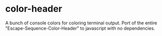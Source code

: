 # color-header
A bunch of console colors for coloring terminal output. Port of the entire "Escape-Sequence-Color-Header" to javascript with no dependencies.
